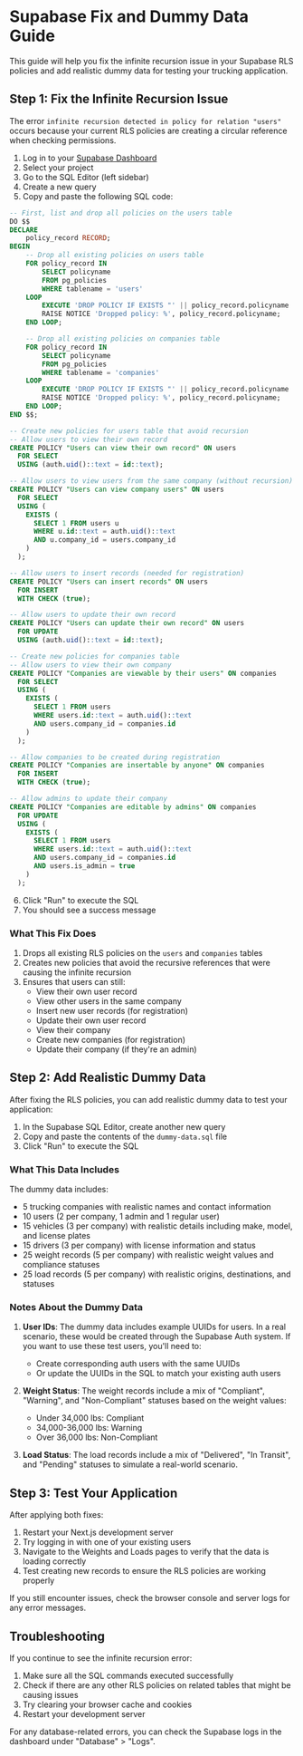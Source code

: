 <!--

 * Copyright (c) 2025 Cosmo Exploit Group LLC. All Rights Reserved.
 * 
 * PROPRIETARY AND CONFIDENTIAL
 * 
 * This file is part of the Cosmo Exploit Group LLC Weight Management System.
 * Unauthorized copying of this file, via any medium is strictly prohibited.
 * 
 * This file contains proprietary and confidential information of 
 * Cosmo Exploit Group LLC and may not be copied, distributed, or used
 * in any way without explicit written permission.
 

-->

# Supabase Fix and Dummy Data Guide

This guide will help you fix the infinite recursion issue in your Supabase RLS policies and add realistic dummy data for testing your trucking application.

## Step 1: Fix the Infinite Recursion Issue

The error `infinite recursion detected in policy for relation "users"` occurs because your current RLS policies are creating a circular reference when checking permissions.

1. Log in to your [Supabase Dashboard](https://app.supabase.com/)
2. Select your project
3. Go to the SQL Editor (left sidebar)
4. Create a new query
5. Copy and paste the following SQL code:

```sql
-- First, list and drop all policies on the users table
DO $$
DECLARE
    policy_record RECORD;
BEGIN
    -- Drop all existing policies on users table
    FOR policy_record IN
        SELECT policyname
        FROM pg_policies
        WHERE tablename = 'users'
    LOOP
        EXECUTE 'DROP POLICY IF EXISTS "' || policy_record.policyname || '" ON users';
        RAISE NOTICE 'Dropped policy: %', policy_record.policyname;
    END LOOP;

    -- Drop all existing policies on companies table
    FOR policy_record IN
        SELECT policyname
        FROM pg_policies
        WHERE tablename = 'companies'
    LOOP
        EXECUTE 'DROP POLICY IF EXISTS "' || policy_record.policyname || '" ON companies';
        RAISE NOTICE 'Dropped policy: %', policy_record.policyname;
    END LOOP;
END $$;

-- Create new policies for users table that avoid recursion
-- Allow users to view their own record
CREATE POLICY "Users can view their own record" ON users
  FOR SELECT
  USING (auth.uid()::text = id::text);

-- Allow users to view users from the same company (without recursion)
CREATE POLICY "Users can view company users" ON users
  FOR SELECT
  USING (
    EXISTS (
      SELECT 1 FROM users u
      WHERE u.id::text = auth.uid()::text
      AND u.company_id = users.company_id
    )
  );

-- Allow users to insert records (needed for registration)
CREATE POLICY "Users can insert records" ON users
  FOR INSERT
  WITH CHECK (true);

-- Allow users to update their own record
CREATE POLICY "Users can update their own record" ON users
  FOR UPDATE
  USING (auth.uid()::text = id::text);

-- Create new policies for companies table
-- Allow users to view their own company
CREATE POLICY "Companies are viewable by their users" ON companies
  FOR SELECT
  USING (
    EXISTS (
      SELECT 1 FROM users
      WHERE users.id::text = auth.uid()::text
      AND users.company_id = companies.id
    )
  );

-- Allow companies to be created during registration
CREATE POLICY "Companies are insertable by anyone" ON companies
  FOR INSERT
  WITH CHECK (true);

-- Allow admins to update their company
CREATE POLICY "Companies are editable by admins" ON companies
  FOR UPDATE
  USING (
    EXISTS (
      SELECT 1 FROM users
      WHERE users.id::text = auth.uid()::text
      AND users.company_id = companies.id
      AND users.is_admin = true
    )
  );
```

6. Click "Run" to execute the SQL
7. You should see a success message

### What This Fix Does

1. Drops all existing RLS policies on the `users` and `companies` tables
2. Creates new policies that avoid the recursive references that were causing the infinite recursion
3. Ensures that users can still:
   - View their own user record
   - View other users in the same company
   - Insert new user records (for registration)
   - Update their own user record
   - View their company
   - Create new companies (for registration)
   - Update their company (if they're an admin)

## Step 2: Add Realistic Dummy Data

After fixing the RLS policies, you can add realistic dummy data to test your application:

1. In the Supabase SQL Editor, create another new query
2. Copy and paste the contents of the `dummy-data.sql` file
3. Click "Run" to execute the SQL

### What This Data Includes

The dummy data includes:

- 5 trucking companies with realistic names and contact information
- 10 users (2 per company, 1 admin and 1 regular user)
- 15 vehicles (3 per company) with realistic details including make, model, and license plates
- 15 drivers (3 per company) with license information and status
- 25 weight records (5 per company) with realistic weight values and compliance statuses
- 25 load records (5 per company) with realistic origins, destinations, and statuses

### Notes About the Dummy Data

1. **User IDs**: The dummy data includes example UUIDs for users. In a real scenario, these would be created through the Supabase Auth system. If you want to use these test users, you'll need to:

   - Create corresponding auth users with the same UUIDs
   - Or update the UUIDs in the SQL to match your existing auth users

2. **Weight Status**: The weight records include a mix of "Compliant", "Warning", and "Non-Compliant" statuses based on the weight values:

   - Under 34,000 lbs: Compliant
   - 34,000-36,000 lbs: Warning
   - Over 36,000 lbs: Non-Compliant

3. **Load Status**: The load records include a mix of "Delivered", "In Transit", and "Pending" statuses to simulate a real-world scenario.

## Step 3: Test Your Application

After applying both fixes:

1. Restart your Next.js development server
2. Try logging in with one of your existing users
3. Navigate to the Weights and Loads pages to verify that the data is loading correctly
4. Test creating new records to ensure the RLS policies are working properly

If you still encounter issues, check the browser console and server logs for any error messages.

## Troubleshooting

If you continue to see the infinite recursion error:

1. Make sure all the SQL commands executed successfully
2. Check if there are any other RLS policies on related tables that might be causing issues
3. Try clearing your browser cache and cookies
4. Restart your development server

For any database-related errors, you can check the Supabase logs in the dashboard under "Database" > "Logs".
